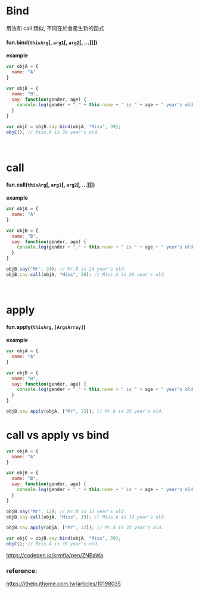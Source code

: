 # Bind

用法和 call 類似, 不同在於會產生新的函式

#### fun.bind(`thisArg`[, `arg1`[, `arg2`[, ...]]])


**example**

```js
var objA = {
  name: "A"
}

var objB = {
  name: "B",
  say: function(gender, age) {
    console.log(gender + "." + this.name + " is " + age + " year's old.");
  }
}

var objC = objB.say.bind(objA, "Miss", 39);
objC(); // Miss.A is 39 year's old.
```

<br />

# call

#### fun.call(`thisArg`[, `arg1`[, `arg2`[, ...]]])

**example**

```js
var objA = {
  name: "A"
}

var objB = {
  name: "B",
  say: function(gender, age) {
    console.log(gender + "." + this.name + " is " + age + " year's old.");
  }
}

objB.say("Mr", 24); // Mr.B is 24 year's old.
objB.say.call(objA, "Miss", 26); // Miss.A is 26 year's old.
```

<br />

# apply

#### fun.apply(`thisArg`, `[ArgsArray]`)

**example**

```js
var objA = {
  name: "A"
}

var objB = {
  name: "B",
  say: function(gender, age) {
    console.log(gender + "." + this.name + " is " + age + " year's old.");
  }
}

objB.say.apply(objA, ["Mr", 33]); // Mr.A is 33 year's old.
```

# call vs apply vs bind

```js
var objA = {
  name: "A"
}

var objB = {
  name: "B",
  say: function(gender, age) {
    console.log(gender + "." + this.name + " is " + age + " year's old.");
  }
}

objB.say("Mr", 12); // Mr.B is 12 year's old.
objB.say.call(objA, "Miss", 19); // Miss.A is 19 year's old.

objB.say.apply(objA, ["Mr", 33]); // Mr.A is 33 year's old.

var objC = objB.say.bind(objA, "Miss", 39);
objC(); // Miss.A is 39 year's old.
```

https://codepen.io/krmfla/pen/ZNBaWa

### reference:

https://ithelp.ithome.com.tw/articles/10198035
